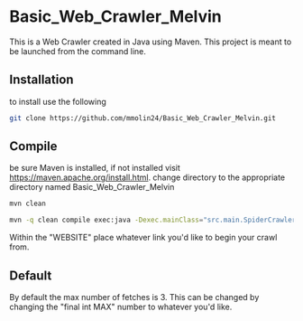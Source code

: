 # Basic_Web_Crawler_Melvin
  This is a Web Crawler created in Java using Maven. This project is meant to be launched from the command line.

## Installation
  to install use the following 
  ```Bash 
  git clone https://github.com/mmolin24/Basic_Web_Crawler_Melvin.git
  
  ````
  
  ## Compile
  be sure Maven is installed, if not installed visit https://maven.apache.org/install.html.
  change directory to the appropriate directory named Basic_Web_Crawler_Melvin
  
  ```Bash
  mvn clean
  ```
  ```Bash
  mvn -q clean compile exec:java -Dexec.mainClass="src.main.SpiderCrawler" -Dexec.args="WEBSITE"
  ```
  
  Within the "WEBSITE" place whatever link you'd like to begin your crawl from.
  
  ## Default
  By default the max number of fetches is 3. This can be changed by changing the "final int MAX" number to whatever you'd like.
  
 
